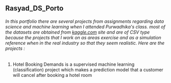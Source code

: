 
## **Rasyad_DS_Porto**

###### In this portfolio there are several projects from assignments regarding data science and machine learning when I attended Purwadhika's class. most of the datasets are obtained from [kaggle.com](https://www.kaggle.com/) site and are of CSV type because the projects that I work on as areas exercise and as a simulation reference when in the real industry so that they seem realistic. Here are the projects : 


1.  Hotel Booking Demands
is a supervised machine learning (classification) project which makes a prediction model that a customer will cancel after booking a hotel room
